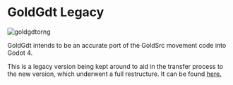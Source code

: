 # GoldGdt Legacy
![goldgdtorng](https://github.com/ratmarrow/GoldGdt-Legacy/assets/155324574/f1d5fdaf-40c7-443f-a8c5-f41cb487ecc0)

GoldGdt intends to be an accurate port of the GoldSrc movement code into Godot 4.

This is a legacy version being kept around to aid in the transfer process to the new version, which underwent a full restructure.
It can be found [here.](https://github.com/ratmarrow/GoldGdt)
